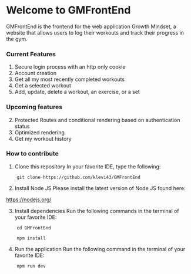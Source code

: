 # Welcome to GMFrontEnd

GMFrontEnd is the frontend for the web application Growth Mindset, a website that allows users to log their workouts and track their progress in the gym.

### Current Features

1. Secure login process with an http only cookie
2. Account creation
3. Get all my most recently completed workouts
4. Get a selected workout
5. Add, update, delete a workout, an exercise, or a set

### Upcoming features

2. Protected Routes and conditional rendering based on authentication status
3. Optimized rendering
4. Get my workout history

### How to contribute

1. Clone this repository
   In your favorite IDE, type the following:

```
    git clone https://github.com/klevi43/GMFrontEnd

```

2. Install Node JS
   Please install the latest version of Node JS found here:

https://nodejs.org/

3. Install dependencies
   Run the following commands in the terminal of your favorite IDE:

```
    cd GMFrontEnd
```

```
    npm install
```

4. Run the application
   Run the following command in the terminal of your favorite IDE:

```
    npm run dev
```
